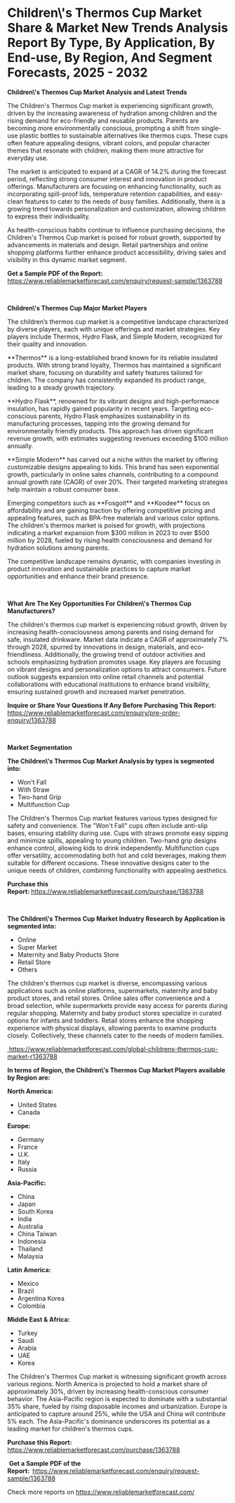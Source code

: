 <p><h1>Children\'s Thermos Cup Market Share & Market New Trends Analysis Report By Type, By Application, By End-use, By Region, And Segment Forecasts, 2025 - 2032</h1></p><p><strong>Children\'s Thermos Cup Market Analysis and Latest Trends</strong></p>
<p><p>The Children's Thermos Cup market is experiencing significant growth, driven by the increasing awareness of hydration among children and the rising demand for eco-friendly and reusable products. Parents are becoming more environmentally conscious, prompting a shift from single-use plastic bottles to sustainable alternatives like thermos cups. These cups often feature appealing designs, vibrant colors, and popular character themes that resonate with children, making them more attractive for everyday use.</p><p>The market is anticipated to expand at a CAGR of 14.2% during the forecast period, reflecting strong consumer interest and innovation in product offerings. Manufacturers are focusing on enhancing functionality, such as incorporating spill-proof lids, temperature retention capabilities, and easy-clean features to cater to the needs of busy families. Additionally, there is a growing trend towards personalization and customization, allowing children to express their individuality.</p><p>As health-conscious habits continue to influence purchasing decisions, the Children's Thermos Cup market is poised for robust growth, supported by advancements in materials and design. Retail partnerships and online shopping platforms further enhance product accessibility, driving sales and visibility in this dynamic market segment.</p></p>
<p><strong>Get a Sample PDF of the Report:&nbsp;</strong> <a href="https://www.reliablemarketforecast.com/enquiry/request-sample/1363788?utm_campaign=2210&utm_medium=2&utm_source=Github&utm_content=ia&utm_term=10022025&utm_id=childrens-thermos-cup">https://www.reliablemarketforecast.com/enquiry/request-sample/1363788</a></p>
<p>&nbsp;</p>
<p><strong>Children\'s Thermos Cup Major Market Players</strong></p>
<p><p>The children’s thermos cup market is a competitive landscape characterized by diverse players, each with unique offerings and market strategies. Key players include Thermos, Hydro Flask, and Simple Modern, recognized for their quality and innovation.</p><p>**Thermos** is a long-established brand known for its reliable insulated products. With strong brand loyalty, Thermos has maintained a significant market share, focusing on durability and safety features tailored for children. The company has consistently expanded its product range, leading to a steady growth trajectory.</p><p>**Hydro Flask**, renowned for its vibrant designs and high-performance insulation, has rapidly gained popularity in recent years. Targeting eco-conscious parents, Hydro Flask emphasizes sustainability in its manufacturing processes, tapping into the growing demand for environmentally friendly products. This approach has driven significant revenue growth, with estimates suggesting revenues exceeding $100 million annually.</p><p>**Simple Modern** has carved out a niche within the market by offering customizable designs appealing to kids. This brand has seen exponential growth, particularly in online sales channels, contributing to a compound annual growth rate (CAGR) of over 20%. Their targeted marketing strategies help maintain a robust consumer base.</p><p>Emerging competitors such as **Fosgoit** and **Koodee** focus on affordability and are gaining traction by offering competitive pricing and appealing features, such as BPA-free materials and various color options. The children's thermos market is poised for growth, with projections indicating a market expansion from $300 million in 2023 to over $500 million by 2028, fueled by rising health consciousness and demand for hydration solutions among parents.</p><p>The competitive landscape remains dynamic, with companies investing in product innovation and sustainable practices to capture market opportunities and enhance their brand presence.</p></p>
<p>&nbsp;</p>
<p><strong>What Are The Key Opportunities For Children\'s Thermos Cup Manufacturers?</strong></p>
<p><p>The children's thermos cup market is experiencing robust growth, driven by increasing health-consciousness among parents and rising demand for safe, insulated drinkware. Market data indicate a CAGR of approximately 7% through 2028, spurred by innovations in design, materials, and eco-friendliness. Additionally, the growing trend of outdoor activities and schools emphasizing hydration promotes usage. Key players are focusing on vibrant designs and personalization options to attract consumers. Future outlook suggests expansion into online retail channels and potential collaborations with educational institutions to enhance brand visibility, ensuring sustained growth and increased market penetration.</p></p>
<p><strong>Inquire or Share Your Questions If Any Before Purchasing This Report:</strong> <a href="https://www.reliablemarketforecast.com/enquiry/pre-order-enquiry/1363788?utm_campaign=2210&utm_medium=2&utm_source=Github&utm_content=ia&utm_term=10022025&utm_id=childrens-thermos-cup">https://www.reliablemarketforecast.com/enquiry/pre-order-enquiry/1363788</a></p>
<p>&nbsp;</p>
<p><strong>Market Segmentation</strong></p>
<p><strong>The Children\'s Thermos Cup Market Analysis by types is segmented into:</strong></p>
<p><ul><li>Won't Fall</li><li>With Straw</li><li>Two-hand Grip</li><li>Multifunction Cup</li></ul></p>
<p><p>The Children's Thermos Cup market features various types designed for safety and convenience. The "Won't Fall" cups often include anti-slip bases, ensuring stability during use. Cups with straws promote easy sipping and minimize spills, appealing to young children. Two-hand grip designs enhance control, allowing kids to drink independently. Multifunction cups offer versatility, accommodating both hot and cold beverages, making them suitable for different occasions. These innovative designs cater to the unique needs of children, combining functionality with appealing aesthetics.</p></p>
<p><strong>Purchase this Report:&nbsp;</strong><a href="https://www.reliablemarketforecast.com/purchase/1363788?utm_campaign=2210&utm_medium=2&utm_source=Github&utm_content=ia&utm_term=10022025&utm_id=childrens-thermos-cup">https://www.reliablemarketforecast.com/purchase/1363788</a></p>
<p>&nbsp;</p>
<p><strong>The Children\'s Thermos Cup Market Industry Research by Application is segmented into:</strong></p>
<p><ul><li>Online</li><li>Super Market</li><li>Maternity and Baby Products Store</li><li>Retail Store</li><li>Others</li></ul></p>
<p><p>The children's thermos cup market is diverse, encompassing various applications such as online platforms, supermarkets, maternity and baby product stores, and retail stores. Online sales offer convenience and a broad selection, while supermarkets provide easy access for parents during regular shopping. Maternity and baby product stores specialize in curated options for infants and toddlers. Retail stores enhance the shopping experience with physical displays, allowing parents to examine products closely. Collectively, these channels cater to the needs of modern families.</p></p>
<p><a href="https://www.reliablemarketforecast.com/global-childrens-thermos-cup-market-r1363788?utm_campaign=2210&utm_medium=2&utm_source=Github&utm_content=ia&utm_term=10022025&utm_id=childrens-thermos-cup">&nbsp;https://www.reliablemarketforecast.com/global-childrens-thermos-cup-market-r1363788</a></p>
<p><strong>In terms of Region, the Children\'s Thermos Cup Market Players available by Region are:</strong></p>
<p>
    <p> <strong> North America: </strong>
        <ul>
            <li>United States</li>
            <li>Canada</li>
        </ul>
        </p> 
    <p> <strong> Europe: </strong>
        <ul>
            <li>Germany</li>
            <li>France</li>
            <li>U.K.</li>
            <li>Italy</li>
            <li>Russia</li>
        </ul>
        </p> 
    <p> <strong> Asia-Pacific: </strong>
        <ul>
            <li>China</li>
            <li>Japan</li>
            <li>South Korea</li>
            <li>India</li>
            <li>Australia</li>
            <li>China Taiwan</li>
            <li>Indonesia</li>
            <li>Thailand</li>
            <li>Malaysia</li>
        </ul>
        </p> 
    <p> <strong> Latin America: </strong>
        <ul>
            <li>Mexico</li>
            <li>Brazil</li>
            <li>Argentina Korea</li>
            <li>Colombia</li>
        </ul>
        </p> 
    <p> <strong> Middle East & Africa: </strong>
        <ul>
            <li>Turkey</li>
            <li>Saudi</li>
            <li>Arabia</li>
            <li>UAE</li>
            <li>Korea</li>
        </ul>
    </p>
    </p>
<p><p>The Children's Thermos Cup market is witnessing significant growth across various regions. North America is projected to hold a market share of approximately 30%, driven by increasing health-conscious consumer behavior. The Asia-Pacific region is expected to dominate with a substantial 35% share, fueled by rising disposable incomes and urbanization. Europe is anticipated to capture around 25%, while the USA and China will contribute 5% each. The Asia-Pacific's dominance underscores its potential as a leading market for children's thermos cups.</p></p>
<p><strong>Purchase this Report: </strong><a href="https://www.reliablemarketforecast.com/purchase/1363788?utm_campaign=2210&utm_medium=2&utm_source=Github&utm_content=ia&utm_term=10022025&utm_id=childrens-thermos-cup">https://www.reliablemarketforecast.com/purchase/1363788</a></p>
<p>&nbsp;<strong>Get a Sample PDF of the Report:&nbsp;&nbsp;</strong><a href="https://www.reliablemarketforecast.com/enquiry/request-sample/1363788?utm_campaign=2210&utm_medium=2&utm_source=Github&utm_content=ia&utm_term=10022025&utm_id=childrens-thermos-cup">https://www.reliablemarketforecast.com/enquiry/request-sample/1363788</a></p>
<p><strong></strong></p>
<p>Check more reports on <a href="https://www.reliablemarketforecast.com/?utm_campaign=2210&utm_medium=2&utm_source=Github&utm_content=ia&utm_term=10022025&utm_id=childrens-thermos-cup">https://www.reliablemarketforecast.com/</a></p>